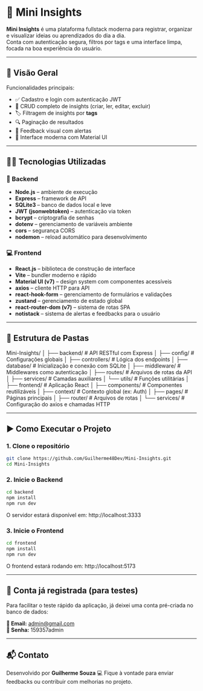 # 🚀 Mini Insights

**Mini Insights** é uma plataforma fullstack moderna para registrar, organizar e visualizar ideias ou aprendizados do dia a dia.  
Conta com autenticação segura, filtros por tags e uma interface limpa, focada na boa experiência do usuário.

---

## 🧠 Visão Geral

Funcionalidades principais:

- ✅ Cadastro e login com autenticação JWT
- 📝 CRUD completo de insights (criar, ler, editar, excluir)
- 🏷️ Filtragem de insights por **tags**
- 🔍 Paginação de resultados
- 💬 Feedback visual com alertas
- 🎨 Interface moderna com Material UI

---

## 👨‍💻 Tecnologias Utilizadas

### 🔧 Backend
- **Node.js** – ambiente de execução
- **Express** – framework de API
- **SQLite3** – banco de dados local e leve
- **JWT (jsonwebtoken)** – autenticação via token
- **bcrypt** – criptografia de senhas
- **dotenv** – gerenciamento de variáveis ambiente
- **cors** – segurança CORS
- **nodemon** – reload automático para desenvolvimento

### 💻 Frontend
- **React.js** – biblioteca de construção de interface
- **Vite** – bundler moderno e rápido
- **Material UI (v7)** – design system com componentes acessíveis
- **axios** – cliente HTTP para API
- **react-hook-form** – gerenciamento de formulários e validações
- **zustand** – gerenciamento de estado global
- **react-router-dom (v7)** – sistema de rotas SPA
- **notistack** – sistema de alertas e feedbacks para o usuário

---

## 📁 Estrutura de Pastas

Mini-Insights/
│
├── backend/ # API RESTful com Express
│ ├── config/ # Configurações globais
│ ├── controllers/ # Lógica dos endpoints
│ ├── database/ # Inicialização e conexão com SQLite
│ ├── middleware/ # Middlewares como autenticação
│ ├── routes/ # Arquivos de rotas da API
│ ├── services/ # Camadas auxiliares
│ └── utils/ # Funções utilitárias
│
├── frontend/ # Aplicação React
│ ├── components/ # Componentes reutilizáveis
│ ├── context/ # Contexto global (ex: Auth)
│ ├── pages/ # Páginas principais
│ ├── router/ # Arquivos de rotas
│ └── services/ # Configuração do axios e chamadas HTTP

---

## ▶️ Como Executar o Projeto

### 1. Clone o repositório

```bash
git clone https://github.com/Guilherme48Dev/Mini-Insights.git
cd Mini-Insights
```

### 2. Inicie o Backend

```bash
cd backend
npm install
npm run dev
```
O servidor estará disponível em: http://localhost:3333

### 3. Inicie o Frontend

```bash
cd frontend
npm install
npm run dev
```
O frontend estará rodando em: http://localhost:5173

---

## 🔐 Conta já registrada (para testes)
Para facilitar o teste rápido da aplicação, já deixei uma conta pré-criada no banco de dados:

**👤 Email:**    admin@gmail.com  
**🔑 Senha:**    159357admin  

---

## 📬 Contato
Desenvolvido por **Guilherme Souza** 💻
Fique à vontade para enviar feedbacks ou contribuir com melhorias no projeto.
